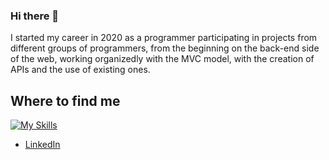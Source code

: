 ### Hi there 👋

I started my career in 2020 as a programmer participating in projects from different groups of programmers, from the beginning on the back-end side of the web, working organizedly
with the MVC model, with the creation of APIs and the use of existing ones.

## Where to find me

[![My Skills](https://skillicons.dev/icons?i=php,laravel,c,vim,js,vue,nestjs,js,typescript,python,git,html,css&theme=dark&perline=3)](https://skillicons.dev)

- [LinkedIn](https://www.linkedin.com/in/rafael-martinez-691539127/)
